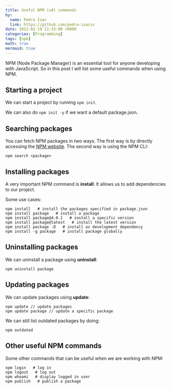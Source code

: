 ```yaml
---
title: Useful NPM (v8) commands
by:
  name: Pedro Isac
  link: https://github.com/pedro-isacss
date: 2022-02-19 11:33:00 +0800
categories: [Programming]
tags: [npm]
math: true
mermaid: true
---
```

NPM (Node Package Manager) is an essential tool for anyone developing with JavaScript. So in this post I will list some useful commands when using NPM.

## Starting a project
We can start a project by running ```npm init```.

We can also do ```npm init -y``` if we want a default package.json.

## Searching packages
You can fetch NPM packages in two ways. The first way is by directly accessing the [NPM website](https://www.npmjs.com/). The second way is using the NPM CLI:

```shell
npm search <package>
```

## Installing packages
A very important NPM command is **install**. It allows us to add dependencies to our project.

Some use cases:

```shell
npm install   # install the packages specified in package.json
npm install package   # install a package
npm install package@4.0.1   # install a specific version
npm install package@latest   # install the latest version
npm install package -D   # install as development dependency
npm install -g package   # install package globally
```

## Uninstalling packages
We can uninstall a package using **uninstall**:

```shell
npm uninstall package
```

## Updating packages
We can update packages using **update**:

```shell
npm update // update packages
npm update package // update a specific package
```

We can still list outdated packages by doing:

```shell
npm outdated
```

## Other useful NPM commands
Some other commands that can be useful when we are working with NPM:

```shell
npm login   # log in
npm logout   # log out
npm whoami   # display logged in user
npm publish   # publish a package
```